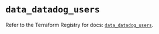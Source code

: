 # `data_datadog_users`

Refer to the Terraform Registry for docs: [`data_datadog_users`](https://registry.terraform.io/providers/datadog/datadog/3.51.0/docs/data-sources/users).
